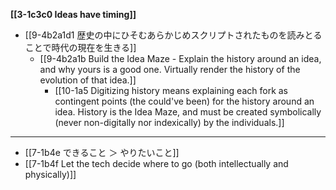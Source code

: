 **[[3-1c3c0 Ideas have timing]]**
  - [[9-4b2a1d1 歴史の中にひそむあらかじめスクリプトされたものを読みとることで時代の現在を生きる]]
    - [[9-4b2a1b Build the Idea Maze - Explain the history around an idea, and why yours is a good one. Virtually render the history of the evolution of that idea.]]
      - [[10-1a5 Digitizing history means explaining each fork as contingent points (the could've been) for the history around an idea. History is the Idea Maze, and must be created symbolically (never non-digitally nor indexically) by the individuals.]]
---
- [[7-1b4e できること ＞ やりたいこと]]
- [[7-1b4f Let the tech decide where to go (both intellectually and physically)]]
